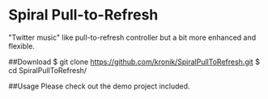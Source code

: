 Spiral Pull-to-Refresh
======================

"Twitter music" like pull-to-refresh controller but a bit more enhanced and flexible.

##Download
    $ git clone https://github.com/kronik/SpiralPullToRefresh.git
    $ cd SpiralPullToRefresh/

##Usage
Please check out the demo project included.